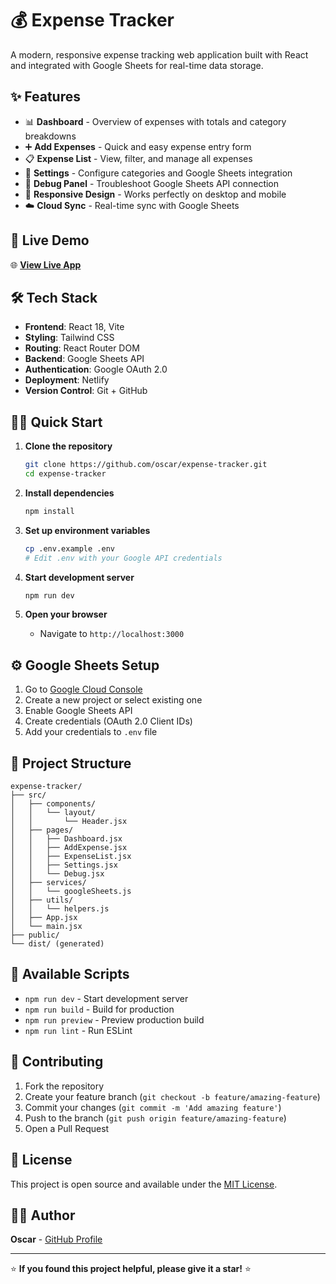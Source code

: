 # 💰 Expense Tracker

A modern, responsive expense tracking web application built with React and integrated with Google Sheets for real-time data storage.

## ✨ Features

- 📊 **Dashboard** - Overview of expenses with totals and category breakdowns
- ➕ **Add Expenses** - Quick and easy expense entry form
- 📋 **Expense List** - View, filter, and manage all expenses
- 🔧 **Settings** - Configure categories and Google Sheets integration
- 🐛 **Debug Panel** - Troubleshoot Google Sheets API connection
- 📱 **Responsive Design** - Works perfectly on desktop and mobile
- ☁️ **Cloud Sync** - Real-time sync with Google Sheets

## 🚀 Live Demo

🌐 **[View Live App](https://gastosfamily.netlify.app/)**

## 🛠️ Tech Stack

- **Frontend**: React 18, Vite
- **Styling**: Tailwind CSS
- **Routing**: React Router DOM
- **Backend**: Google Sheets API
- **Authentication**: Google OAuth 2.0
- **Deployment**: Netlify
- **Version Control**: Git + GitHub

## 🏃‍♂️ Quick Start

1. **Clone the repository**

   ```bash
   git clone https://github.com/oscar/expense-tracker.git
   cd expense-tracker
   ```

2. **Install dependencies**

   ```bash
   npm install
   ```

3. **Set up environment variables**

   ```bash
   cp .env.example .env
   # Edit .env with your Google API credentials
   ```

4. **Start development server**

   ```bash
   npm run dev
   ```

5. **Open your browser**
   - Navigate to `http://localhost:3000`

## ⚙️ Google Sheets Setup

1. Go to [Google Cloud Console](https://console.cloud.google.com/)
2. Create a new project or select existing one
3. Enable Google Sheets API
4. Create credentials (OAuth 2.0 Client IDs)
5. Add your credentials to `.env` file

## 📁 Project Structure

```
expense-tracker/
├── src/
│   ├── components/
│   │   └── layout/
│   │       └── Header.jsx
│   ├── pages/
│   │   ├── Dashboard.jsx
│   │   ├── AddExpense.jsx
│   │   ├── ExpenseList.jsx
│   │   ├── Settings.jsx
│   │   └── Debug.jsx
│   ├── services/
│   │   └── googleSheets.js
│   ├── utils/
│   │   └── helpers.js
│   ├── App.jsx
│   └── main.jsx
├── public/
└── dist/ (generated)
```

## 🎯 Available Scripts

- `npm run dev` - Start development server
- `npm run build` - Build for production
- `npm run preview` - Preview production build
- `npm run lint` - Run ESLint

## 🤝 Contributing

1. Fork the repository
2. Create your feature branch (`git checkout -b feature/amazing-feature`)
3. Commit your changes (`git commit -m 'Add amazing feature'`)
4. Push to the branch (`git push origin feature/amazing-feature`)
5. Open a Pull Request

## 📄 License

This project is open source and available under the [MIT License](LICENSE).

## 👨‍💻 Author

**Oscar** - [GitHub Profile](https://github.com/oscar)

---

⭐ **If you found this project helpful, please give it a star!** ⭐
